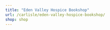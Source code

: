 ```yaml
---
title: "Eden Valley Hospice Bookshop"
url: /carlisle/eden-valley-hospice-bookshop/
shop: shop
---
```

